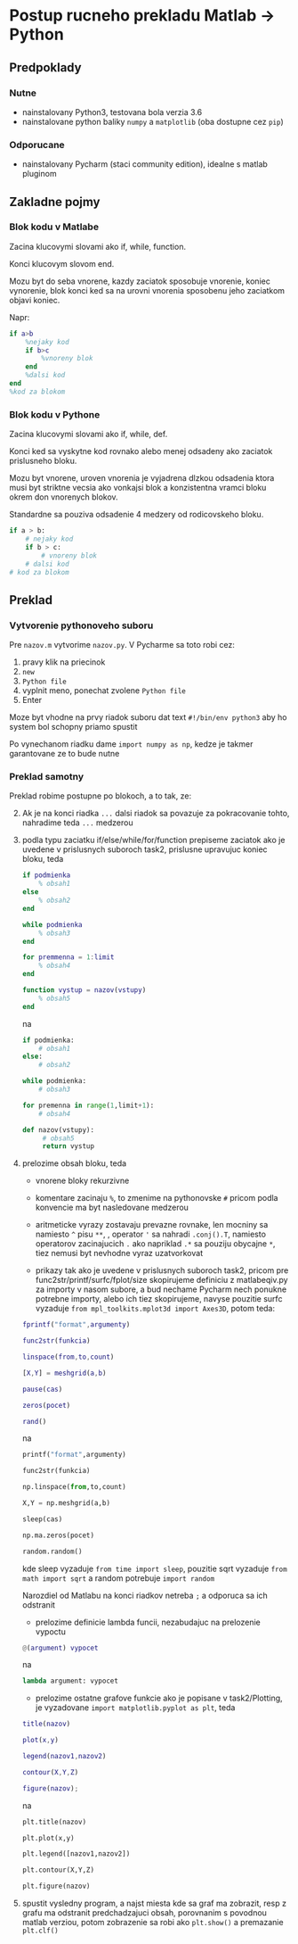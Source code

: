 # Postup rucneho prekladu Matlab -> Python

## Predpoklady

### Nutne

- nainstalovany Python3, testovana bola verzia 3.6
- nainstalovane python baliky `numpy` a `matplotlib` (oba dostupne cez `pip`)

### Odporucane

- nainstalovany Pycharm (staci community edition), idealne s matlab pluginom

## Zakladne pojmy

### Blok kodu v Matlabe

Zacina klucovymi slovami ako if, while, function.

Konci klucovym slovom end.

Mozu byt do seba vnorene, kazdy zaciatok sposobuje vnorenie, koniec vynorenie, blok konci ked sa na urovni vnorenia sposobenu jeho zaciatkom objavi koniec.

Napr:

```matlab
if a>b
    %nejaky kod
    if b>c
        %vnoreny blok
    end
    %dalsi kod
end
%kod za blokom
```

### Blok kodu v Pythone

Zacina klucovymi slovami ako if, while, def.

Konci ked sa vyskytne kod rovnako alebo menej odsadeny ako zaciatok prislusneho bloku.

Mozu byt vnorene, uroven vnorenia je vyjadrena dlzkou odsadenia ktora musi byt striktne vecsia ako vonkajsi blok a konzistentna vramci bloku okrem don vnorenych blokov.

Standardne sa pouziva odsadenie 4 medzery od rodicovskeho bloku.

```python
if a > b:
    # nejaky kod
    if b > c:
        # vnoreny blok
    # dalsi kod
# kod za blokom
```

## Preklad

### Vytvorenie pythonoveho suboru

Pre `nazov.m` vytvorime `nazov.py`. V Pycharme sa toto robi cez:

1. pravy klik na priecinok
1. `new`
1. `Python file`
1. vyplnit meno, ponechat zvolene `Python file`
1. Enter

Moze byt vhodne na prvy riadok suboru dat text `#!/bin/env python3` aby ho system bol schopny priamo spustit

Po vynechanom riadku dame `import numpy as np`, kedze je takmer garantovane ze to bude nutne

### Preklad samotny

Preklad robime postupne po blokoch, a to tak, ze:

2. Ak je na konci riadka `...` dalsi riadok sa povazuje za pokracovanie tohto, nahradime teda `...` medzerou

2. podla typu zaciatku if/else/while/for/function prepiseme zaciatok ako je uvedene v prislusnych suboroch task2,
prislusne upravujuc koniec bloku, teda

    ```matlab
    if podmienka
        % obsah1 
    else
        % obsah2
    end
    
    while podmienka
        % obsah3
    end
    
    for premmenna = 1:limit
        % obsah4
    end
   
    function vystup = nazov(vstupy)
        % obsah5
    end
    ```
    na
    ```python
    if podmienka:
        # obsah1 
    else:
        # obsah2
    
    while podmienka:
        # obsah3
    
    for premenna in range(1,limit+1):
        # obsah4
    
    def nazov(vstupy):
	     # obsah5
	     return vystup
    ```
2. prelozime obsah bloku, teda
    - vnorene bloky rekurzivne
    
    - komentare zacinaju `%`, to zmenime na pythonovske `#` pricom podla konvencie ma byt nasledovane medzerou
    
    - aritmeticke vyrazy zostavaju prevazne rovnake, len mocniny sa namiesto `^` pisu `**`,
    , operator `'` sa nahradi `.conj().T`,
    namiesto operatorov zacinajucich `.` ako napriklad `.*` sa pouziju obycajne `*`,
    tiez nemusi byt nevhodne vyraz uzatvorkovat
    
    - prikazy tak ako je uvedene v prislusnych suboroch task2, pricom pre func2str/printf/surfc/fplot/size skopirujeme
    definiciu z matlabeqiv.py za importy v nasom subore, a bud nechame Pycharm nech ponukne potrebne importy,
    alebo ich tiez skopirujeme, navyse pouzitie surfc vyzaduje `from mpl_toolkits.mplot3d import Axes3D`, potom teda:
    
    ```matlab
    fprintf("format",argumenty)
    
    func2str(funkcia)
    
    linspace(from,to,count)
    
    [X,Y] = meshgrid(a,b)
    
    pause(cas)
    
    zeros(pocet)
    
    rand()
    ```
    na
    ```python
    printf("format",argumenty)
    
    func2str(funkcia)
    
    np.linspace(from,to,count)
   
    X,Y = np.meshgrid(a,b)
    
    sleep(cas)
    
    np.ma.zeros(pocet)
    
    random.random()
    ```
    kde sleep vyzaduje `from time import sleep`, pouzitie sqrt vyzaduje `from math import sqrt`
    a random potrebuje `import random`
    
    Narozdiel od Matlabu na konci riadkov netreba `;` a odporuca sa ich odstranit
    
    - prelozime definicie lambda funcii, nezabudajuc na prelozenie vypoctu
    
    ```matlab
    @(argument) vypocet
    ```
    na
    ```python
    lambda argument: vypocet
    ```
    
    - prelozime ostatne grafove funkcie ako je popisane v task2/Plotting,
    je vyzadovane `import matplotlib.pyplot as plt`, teda
    
    ```matlab
    title(nazov)
    
    plot(x,y)
    
    legend(nazov1,nazov2)
    
    contour(X,Y,Z)
    
    figure(nazov);
    ```
    na
    ```python
    plt.title(nazov)
    
    plt.plot(x,y)
    
    plt.legend([nazov1,nazov2])
    
    plt.contour(X,Y,Z)
    
    plt.figure(nazov)
    ```
2. spustit vysledny program, a najst miesta kde sa graf ma zobrazit, resp z grafu ma odstranit predchadzajuci obsah,
porovnanim s povodnou matlab verziou, potom zobrazenie sa robi ako `plt.show()` a premazanie `plt.clf()`
